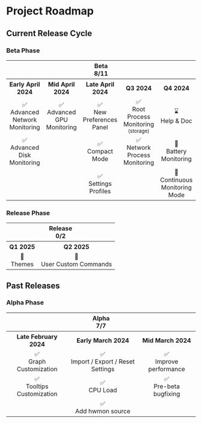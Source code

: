 # Project Roadmap

## Current Release Cycle

### Beta Phase

<table style="text-align:center" align="center">
    <tr>
        <th style="text-align:center" colspan="5">Beta<br>8/11</th>
    </tr>
    <tr>
        <th style="text-align:center">Early April 2024</th>
        <th style="text-align:center">Mid April 2024</th>
        <th style="text-align:center">Late April 2024</th>
        <th style="text-align:center">Q3 2024</th>
        <th style="text-align:center">Q4 2024</th>
    </tr>
    <tr>
        <td style="text-align:center">✅<br>Advanced Network Monitoring</td>
        <td style="text-align:center">✅<br>Advanced GPU Monitoring</td>
        <td style="text-align:center">✅<br>New Preferences Panel</td>
        <td style="text-align:center">✅<br>Root Process Monitoring<br><span style="font-size: 13px;">(storage)</span></td>
        <td style="text-align:center">⌛<br>Help &amp; Doc</td>
    </tr>
    <tr>
        <td style="text-align:center">✅<br>Advanced Disk Monitoring</td>
        <td style="text-align:center"></td>
        <td style="text-align:center">✅<br>Compact Mode</td>
        <td style="text-align:center">✅<br>Network Process Monitoring</td>
        <td style="text-align:center">🔲<br>Battery Monitoring</td>
    </tr>
    <tr>
        <td style="text-align:center"></td>
        <td style="text-align:center"></td>
        <td style="text-align:center">✅<br>Settings Profiles</td>
        <td style="text-align:center"></td>
        <td style="text-align:center">🔲<br>Continuous Monitoring Mode</td>
    </tr>
</table>

### Release Phase

<table style="text-align:center" align="center">
    <tr>
        <th style="text-align:center" colspan="2">Release<br>0/2</th>
    </tr>
    <tr>
        <th style="text-align:center">Q1 2025</th>
        <th style="text-align:center">Q2 2025</th>
    </tr>
    <tr>
        <td style="text-align:center">🔲<br>Themes</td>
        <td style="text-align:center">🔲<br>User Custom Commands</td>
    </tr>
</table>

## Past Releases

### Alpha Phase

<table style="text-align:center" align="center">
    <tr>
        <th style="text-align:center" colspan="3">Alpha<br>7/7</th>
    </tr>
    <tr>
        <th style="text-align:center">Late February 2024</th>
        <th style="text-align:center">Early March 2024</th>
        <th style="text-align:center">Mid March 2024</th>
    </tr>
    <tr>
        <td style="text-align:center">✅<br>Graph Customization</td>
        <td style="text-align:center">✅<br>Import / Export / Reset Settings</td>
        <td style="text-align:center">✅<br>Improve performance</td>
    </tr>
    <tr>
        <td style="text-align:center">✅<br>Tooltips Customization</td>
        <td style="text-align:center">✅<br>CPU Load</td>
        <td style="text-align:center">✅<br>Pre-beta bugfixing</td>
    </tr>
    <tr>
        <td style="text-align:center"></td>
        <td style="text-align:center">✅<br>Add hwmon source</td>
        <td style="text-align:center"></td>
    </tr>
</table>
